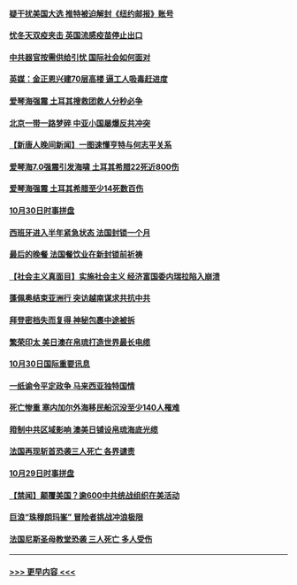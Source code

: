 #### [疑干扰美国大选 推特被迫解封《纽约邮报》账号](../pages/prog202/a102976002.md?t=10311751) 
#### [忧冬天双疫夹击 英国流感疫苗停止出口](../pages/prog202/a102975993.md?t=10311751) 
#### [中共器官按需供给引忧 国际社会如何面对](../pages/prog202/a102975931.md?t=10311751) 
#### [英媒：金正恩兴建70层高楼 逼工人吸毒赶进度](../pages/prog202/a102975939.md?t=10311751) 
#### [爱琴海强震 土耳其搜救团救人分秒必争](../pages/prog202/a102975928.md?t=10311751) 
#### [北京一带一路梦碎 中亚小国屡爆反共冲突](../pages/prog202/a102975922.md?t=10311751) 
#### [【新唐人晚间新闻】一图速懂亨特与何志平关系](../pages/prog202/a102975914.md?t=10311751) 
#### [爱琴海7.0强震引发海啸 土耳其希腊22死近800伤](../pages/prog202/a102975826.md?t=10311751) 
#### [爱琴海强震 土耳其希腊至少14死数百伤](../pages/prog202/a102975655.md?t=10311751) 
#### [10月30日时事拼盘](../pages/prog202/a102975688.md?t=10311751) 
#### [西班牙进入半年紧急状态 法国封锁一个月](../pages/prog202/a102975437.md?t=10311751) 
#### [最后的晚餐 法国餐饮业在新封锁前祈祷](../pages/prog202/a102975611.md?t=10311751) 
#### [【社会主义真面目】实施社会主义 经济富国委内瑞拉陷入崩溃](../pages/prog202/a102975481.md?t=10311751) 
#### [蓬佩奥结束亚洲行 突访越南谋求共抗中共](../pages/prog202/a102975463.md?t=10311751) 
#### [拜登密档失而复得 神秘包裹中途被拆](../pages/prog202/a102975243.md?t=10311751) 
#### [繁荣印太 美日澳在帛琉打造世界最长电缆](../pages/prog202/a102975233.md?t=10311751) 
#### [10月30日国际重要讯息](../pages/prog202/a102975200.md?t=10311751) 
#### [一纸谕令平定政争 马来西亚独特国情](../pages/prog202/a102975124.md?t=10311751) 
#### [死亡惨重 塞内加尔外海移民船沉没至少140人罹难](../pages/prog202/a102975104.md?t=10311751) 
#### [箝制中共区域影响 澳美日铺设帛琉海底光缆](../pages/prog202/a102975092.md?t=10311751) 
#### [法国再现斩首恐袭三人死亡 各界谴责](../pages/prog202/a102974890.md?t=10311751) 
#### [10月29日时事拼盘](../pages/prog202/a102974863.md?t=10311751) 
#### [【禁闻】颠覆美国？逾600中共统战组织在美活动](../pages/prog202/a102974836.md?t=10311751) 
#### [巨浪“珠穆朗玛峯” 冒险者挑战冲浪极限](../pages/prog202/a102974822.md?t=10311751) 
#### [法国尼斯圣母教堂恐袭 三人死亡 多人受伤](../pages/prog202/a102974685.md?t=10311751) 

----
#### [ >>> 更早内容 <<< ](../indexes/prog202-earlier.md)
